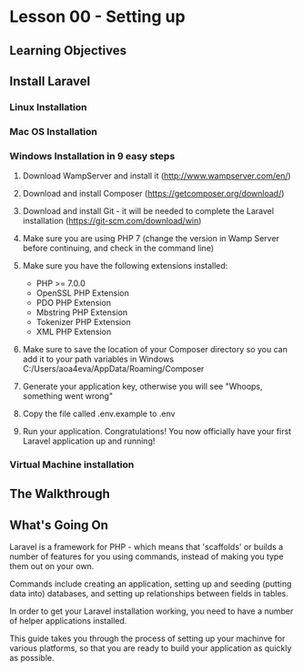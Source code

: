  <!-- enter lesson number and title below separated by hyphen-->

# Lesson 00 - Setting up 

## Learning Objectives

## Install Laravel 

### Linux Installation

### Mac OS Installation 

### Windows Installation in 9 easy steps
 
1. Download WampServer and install it (http://www.wampserver.com/en/) 

2. Download and install Composer (https://getcomposer.org/download/)

3. Download and install Git - it will be needed to complete the Laravel installation (https://git-scm.com/download/win)

4. Make sure you are using PHP 7 (change the version in Wamp Server before continuing, and check in the command line)

5. Make sure you have the following extensions installed: 

    * PHP >= 7.0.0
    * OpenSSL PHP Extension
    * PDO PHP Extension
    * Mbstring PHP Extension
    * Tokenizer PHP Extension
    * XML PHP Extension

6. Make sure to save the location of your Composer directory so you can add it to your path variables in Windows 
    C:/Users/aoa4eva/AppData/Roaming/Composer
    
7. Generate your application key, otherwise you will see "Whoops, something went wrong"

8. Copy the file called .env.example to .env

9. Run your application. Congratulations! You now officially have your first Laravel application up and running! 

### Virtual Machine installation 

## The Walkthrough

## What's Going On 

Laravel is a framework for PHP - which means that 'scaffolds' or builds a number of features for you using commands, instead of making you type them out on your own. 

Commands include creating an application, setting up and seeding (putting data into) databases, and setting up relationships between fields in tables. 

In order to get your Laravel installation working, you need to have a number of helper applications installed. 

This guide takes you through the process of setting up your machinve for various platforms, so that you are ready to build your application as quickly as possible. 

